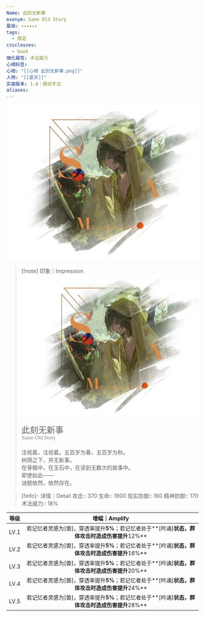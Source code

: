 ```yaml
---
Name: 此刻无新事
exonym: Same Old Story
星级: ✦✦✦✦✦✦
tags:
  - 限定
cssclasses:
  - book
强化属性: 术法威力
心相标签: 
心相: "[[心相 此刻无新事.png]]"
人物: "[[葛天]]"
实装版本: 1.6｜朔日手记
aliases: 
---
```

![cover](assets/此刻无新事｜Same%20Old%20Story.assets/心相%20此刻无新事.png)

> [!note] 印象｜Impression
> ![心相|inlL|300](assets/此刻无新事｜Same%20Old%20Story.assets/心相%20此刻无新事.png)
> <p style="font-family: '家族宋', sans-serif; font-size: 22px; line-height: 0.75; text-indent: 0;">此刻无新事<br><span style="font-family: serif; font-size: 14px; color: #888888;">Same Old Story</span></p>
> 
> 注视着，注视着。五百岁为春，五百岁为秋。  
> 树荫之下，并无新事。  
> 在骨骼中，在玉石中，在读到无数次的故事中。  
> 即使如此——  
> 谜题依然，依然存在。

> [!info]- 详情｜Detail
> 攻击:: 370
> 生命:: 1900
> 现实防御:: 160
> 精神防御:: 170
> 术法威力:: 18%

| 等级 |                        增幅｜Amplify                         |
| :--: | :----------------------------------------------------------: |
| LV.1 | 若记忆者灵感为[兽]，穿透率提升**5%**；若记忆者处于**[吟诵]**状态，群体攻击时造成伤害提升**12%** |
| LV.2 | 若记忆者灵感为[兽]，穿透率提升**5%**；若记忆者处于**[吟诵]**状态，群体攻击时造成伤害提升**16%** |
| LV.3 | 若记忆者灵感为[兽]，穿透率提升**5%**；若记忆者处于**[吟诵]**状态，群体攻击时造成伤害提升**20%** |
| LV.4 | 若记忆者灵感为[兽]，穿透率提升**5%**；若记忆者处于**[吟诵]**状态，群体攻击时造成伤害提升**24%** |
| LV.5 | 若记忆者灵感为[兽]，穿透率提升**5%**；若记忆者处于**[吟诵]**状态，群体攻击时造成伤害提升**28%** |
